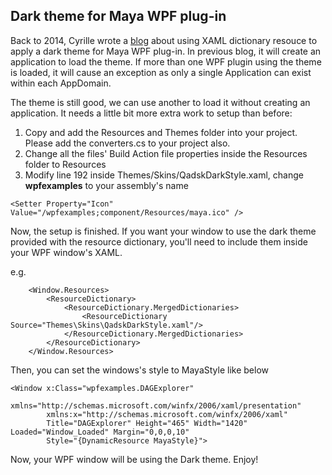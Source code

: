 ## Dark theme for Maya WPF plug-in

Back to 2014, Cyrille wrote a [blog](https://around-the-corner.typepad.com/adn/2014/01/applying-the-maya-dark-color-scheme-to-wpf.html) about using XAML dictionary resouce to apply a dark theme for Maya WPF plug-in. In previous blog, it will create an application to load the theme. If more than one WPF plugin using the theme is loaded, it will cause an exception as only a single Application can exist within each AppDomain.

The theme is still good, we can use another to load it without creating an application. It needs a little bit more extra work to setup than before:

1. Copy and add the Resources and Themes folder into your project. Please add the converters.cs to your project also.
2. Change all the files' Build Action file properties inside the Resources folder to Resources
3. Modify line 192 inside Themes/Skins/QadskDarkStyle.xaml, change **wpfexamples** to your assembly's name
````
<Setter Property="Icon" Value="/wpfexamples;component/Resources/maya.ico" />
````

Now, the setup is finished. If you want your window to use the dark theme provided with the resource dictionary, you'll need to include them inside your WPF window's XAML.

e.g.
````
    <Window.Resources>
        <ResourceDictionary>
            <ResourceDictionary.MergedDictionaries>
                <ResourceDictionary Source="Themes\Skins\QadskDarkStyle.xaml"/>
            </ResourceDictionary.MergedDictionaries>
        </ResourceDictionary>
    </Window.Resources>
````

Then, you can set the windows's style to MayaStyle like below
````
<Window x:Class="wpfexamples.DAGExplorer"
        xmlns="http://schemas.microsoft.com/winfx/2006/xaml/presentation"
        xmlns:x="http://schemas.microsoft.com/winfx/2006/xaml"
        Title="DAGExplorer" Height="465" Width="1420" Loaded="Window_Loaded" Margin="0,0,0,10"
        Style="{DynamicResource MayaStyle}">
````

Now, your WPF window will be using the Dark theme. Enjoy!
